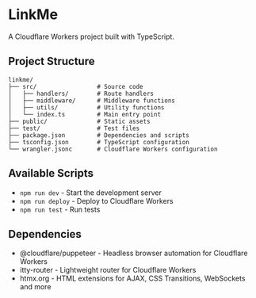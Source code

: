 # LinkMe

A Cloudflare Workers project built with TypeScript.

## Project Structure

```
linkme/
├── src/                 # Source code
│   ├── handlers/        # Route handlers
│   ├── middleware/      # Middleware functions
│   ├── utils/           # Utility functions
│   └── index.ts         # Main entry point
├── public/              # Static assets
├── test/                # Test files
├── package.json         # Dependencies and scripts
├── tsconfig.json        # TypeScript configuration
└── wrangler.jsonc       # Cloudflare Workers configuration
```

## Available Scripts

- `npm run dev` - Start the development server
- `npm run deploy` - Deploy to Cloudflare Workers
- `npm run test` - Run tests

## Dependencies

- @cloudflare/puppeteer - Headless browser automation for Cloudflare Workers
- itty-router - Lightweight router for Cloudflare Workers
- htmx.org - HTML extensions for AJAX, CSS Transitions, WebSockets and more 